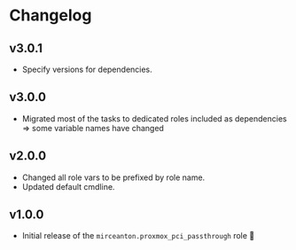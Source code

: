 # Changelog

## v3.0.1

* Specify versions for dependencies.

## v3.0.0

* Migrated most of the tasks to dedicated roles included as dependencies => some variable names have changed

## v2.0.0

* Changed all role vars to be prefixed by role name.
* Updated default cmdline.

## v1.0.0

* Initial release of the `mirceanton.proxmox_pci_passthrough` role 🚀
